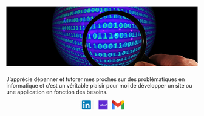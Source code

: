 # ![bahmine](https://github.com/bahmine/bahmine/blob/main/code.jpg)

J’apprécie dépanner et tutorer mes proches sur des problématiques en informatique et c’est un véritable plaisir pour moi de développer un site ou une application en fonction des besoins.
<p align="center">
  <a href="https://www.linkedin.com/in/mlaminebah/"><img weight="24" height="24" src="https://github.com/bahmine/bahmine/blob/main/link.png"></a>&nbsp;&nbsp;
  <a href="mailto:bahmine96@yahoo.fr"><img weight="24" height="24" src="https://github.com/bahmine/bahmine/blob/main/yahoo.png"></a>&nbsp;&nbsp;
  <a href="mailto:laamine11@gmail.com"><img weight="24" height="24" src="https://github.com/bahmine/bahmine/blob/main/gmail.png"></a>
<p>
